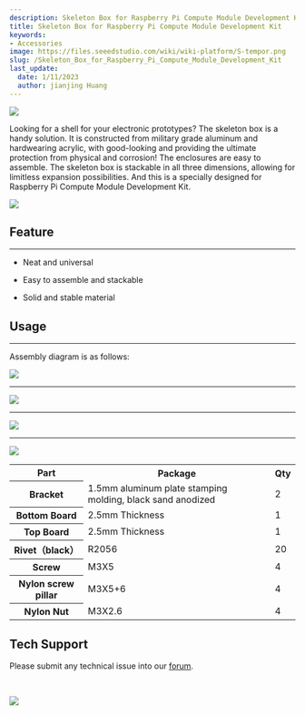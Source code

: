 ```yaml
---
description: Skeleton Box for Raspberry Pi Compute Module Development Kit
title: Skeleton Box for Raspberry Pi Compute Module Development Kit
keywords:
- Accessories
image: https://files.seeedstudio.com/wiki/wiki-platform/S-tempor.png
slug: /Skeleton_Box_for_Raspberry_Pi_Compute_Module_Development_Kit
last_update:
  date: 1/11/2023
  author: jianjing Huang
---
```


![](https://files.seeedstudio.com/wiki/Skeleton_Box_for_Raspberry_Pi_Compute_Module_Development_Kit/img/Pic_2100.bmp)

Looking for a shell for your electronic prototypes? The skeleton box is a handy solution. It is constructed from military grade aluminum and hardwearing acrylic, with good-looking and providing the ultimate protection from physical and corrosion! The enclosures are easy to assemble. The skeleton box is stackable in all three dimensions, allowing for limitless expansion possibilities. And this is a specially designed for Raspberry Pi Compute Module Development Kit.

[![](https://files.seeedstudio.com/wiki/Seeed-WiKi/docs/images/300px-Get_One_Now_Banner-ragular.png)](https://www.seeedstudio.com/Skeleton-Box-for-Raspberry-Pi-Compute-Module-p-2078.html)

## Feature

---

* Neat and universal

* Easy to assemble and stackable

* Solid and stable material

## Usage

---
Assembly diagram is as follows:

![](https://files.seeedstudio.com/wiki/Skeleton_Box_for_Raspberry_Pi_Compute_Module_Development_Kit/img/21011.bmp)

* * *

![](https://files.seeedstudio.com/wiki/Skeleton_Box_for_Raspberry_Pi_Compute_Module_Development_Kit/img/Pic_2102.bmp)

* * *

![](https://files.seeedstudio.com/wiki/Skeleton_Box_for_Raspberry_Pi_Compute_Module_Development_Kit/img/21031.bmp)

* * *

![](https://files.seeedstudio.com/wiki/Skeleton_Box_for_Raspberry_Pi_Compute_Module_Development_Kit/img/Pic_2104.bmp)

<table cellSpacing={0} width="80%">
  <tbody><tr>
      <th scope="col"> Part
      </th>
      <th scope="col"> Package
      </th>
      <th scope="col"> Qty
      </th></tr>
    <tr>
      <th scope="row"> Bracket
      </th>
      <td> 1.5mm aluminum plate stamping molding, black sand anodized
      </td>
      <td> 2
      </td></tr>
    <tr>
      <th scope="row">Bottom Board
      </th>
      <td> 2.5mm Thickness
      </td>
      <td> 1
      </td></tr>
    <tr>
      <th scope="row">Top Board
      </th>
      <td> 2.5mm Thickness
      </td>
      <td> 1
      </td></tr>
    <tr>
      <th scope="row">Rivet（black）
      </th>
      <td> R2056
      </td>
      <td> 20
      </td></tr>
    <tr>
      <th scope="row"> Screw
      </th>
      <td> M3X5
      </td>
      <td> 4
      </td></tr>
    <tr>
      <th scope="row">Nylon screw pillar
      </th>
      <td> M3X5+6
      </td>
      <td> 4
      </td></tr>
    <tr>
      <th scope="row">Nylon Nut
      </th>
      <td> M3X2.6
      </td>
      <td> 4
      </td></tr></tbody></table>

## Tech Support

Please submit any technical issue into our [forum](https://forum.seeedstudio.com/).
<div><br /><p style={{textAlign: 'center'}}><a href="https://www.seeedstudio.com/act-4.html?utm_source=wiki&utm_medium=wikibanner&utm_campaign=newproducts" target="_blank"><img src="https://files.seeedstudio.com/wiki/Wiki_Banner/new_product.jpg" /></a></p></div>
